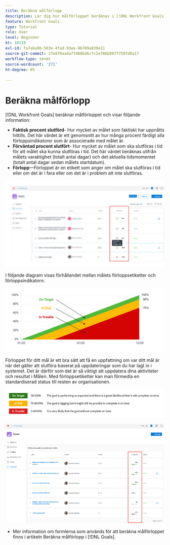 ```yaml
---
title: Beräkna målförlopp
description: Lär dig hur målförloppet beräknas i [!DNL Workfront Goals].
feature: Workfront Goals
type: Tutorial
role: User
level: Beginner
kt: 10119
exl-id: fa7aba9b-503e-4fad-93ee-9b709a839e11
source-git-commit: 27e8f0aada77488bd6cfc2e786b997f759fd0a17
workflow-type: tm+mt
source-wordcount: '271'
ht-degree: 0%

---
```


# Beräkna målförlopp

[!DNL Workfront Goals] beräknar målförloppet och visar följande information:

* **Faktisk procent slutförd**- Hur mycket av målet som faktiskt har uppnåtts hittills. Det här värdet är ett genomsnitt av hur många procent färdigt alla förloppsindikatorer som är associerade med målet är.
* **Förväntad procent slutfört**- Hur mycket av målet som ska slutföras i tid för att målet ska kunna slutföras i tid. Det här värdet beräknas utifrån målets varaktighet (totalt antal dagar) och det aktuella tidsmomentet (totalt antal dagar sedan målets startdatum).
* **Förlopp**—Förloppet är en etikett som anger om målet ska slutföras i tid eller om det är i fara eller om det är i problem att inte slutföras.

![En skärmbild av målförloppet i [!DNL Workfront Goals]](assets/13-workfront-goals-percent-complete.png)

I följande diagram visas förhållandet mellan målets förloppsetiketter och förloppsindikatorn:

![Ett diagram som visar relationen mellan målförloppsetiketter och förloppsprocent](assets/14-workfront-goals-progress-statuses.jpeg)

Förloppet för ditt mål är ett bra sätt att få en uppfattning om var ditt mål är när det gäller att slutföra baserat på uppdateringar som du har lagt in i systemet. Det är därför som det är så viktigt att uppdatera dina aktiviteter och resultat i Målen. Med förloppsetiketter kan man förmedla en standardiserad status till resten av organisationen.

![En bild som täcker de olika förloppsetiketterna i [!DNL Workfront Goals]](assets/15-workfront-goals-progress-bar-code.png)

![En skärmbild av procentkolumnen för målförloppet i [!UICONTROL Checka in] avsnitt i [!DNL Workfront Goals]](assets/16-workfront-goals-progress-status-bar.png)

<!-- Learn more graphic -->

* Mer information om formlerna som används för att beräkna målförloppet finns i artikeln Beräkna målförlopp i [!DNL   Goals].


<!-- need link to documentation article, above -->
